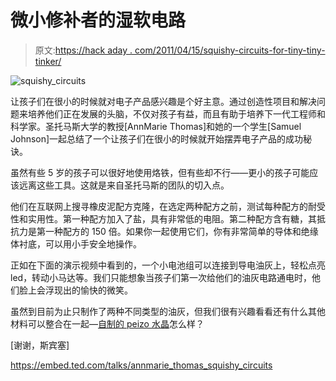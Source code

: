 # 微小修补者的湿软电路

> 原文:[https://hack aday . com/2011/04/15/squishy-circuits-for-tiny-tiny-tinker/](https://hackaday.com/2011/04/15/squishy-circuits-for-tiny-tinkerers/)

![squishy_circuits](../Images/6f84b3358f264eb3dde79792c7f572a2.png "squishy_circuits")

让孩子们在很小的时候就对电子产品感兴趣是个好主意。通过创造性项目和解决问题来培养他们正在发展的头脑，不仅对孩子有益，而且有助于培养下一代工程师和科学家。圣托马斯大学的教授[AnnMarie Thomas]和她的一个学生[Samuel Johnson]一起总结了一个让孩子们在很小的时候就开始摆弄电子产品的成功秘诀。

虽然有些 5 岁的孩子可以很好地使用烙铁，但有些却不行——更小的孩子可能应该远离这些工具。这就是来自圣托马斯的团队的切入点。

他们在互联网上搜寻橡皮泥配方克隆，在选定两种配方之前，测试每种配方的耐受性和实用性。第一种配方加入了盐，具有非常低的电阻。第二种配方含有糖，其抵抗力是第一种配方的 150 倍。如果你一起使用它们，你有非常简单的导体和绝缘体衬底，可以用小手安全地操作。

正如在下面的演示视频中看到的，一个小电池组可以连接到导电油灰上，轻松点亮 led，转动小马达等。我们只能想象当孩子们第一次给他们的油灰电路通电时，他们脸上会浮现出的愉快的微笑。

虽然到目前为止只制作了两种不同类型的油灰，但我们很有兴趣看看还有什么其他材料可以整合在一起—[自制的 peizo 水晶](http://hackaday.com/2011/03/15/cooking-up-piezo-crystals-at-home/)怎么样？

[谢谢，斯宾塞]

 <https://embed.ted.com/talks/annmarie_thomas_squishy_circuits>

</p> </body> </html>